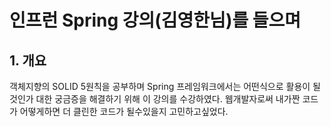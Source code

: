 인프런 Spring 강의(김영한님)를 들으며  
=============
## 1. 개요
객체지향의 SOLID 5원칙을 공부하며 Spring 프레임워크에서는 어떤식으로 활용이 될것인가 대한 궁금증을 해결하기 위해 이 강의를 수강하였다.
웹개발자로써 내가짠 코드가 어떻게하면 더 클린한 코드가 될수있을지 고민하고싶었다.
